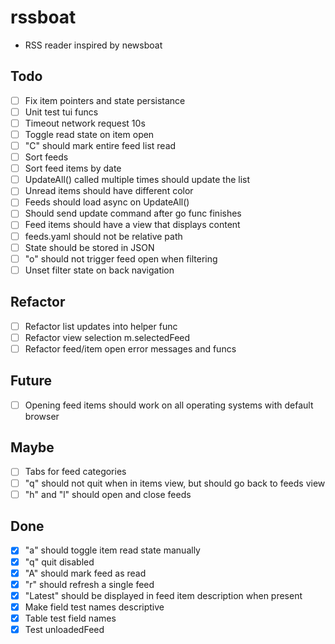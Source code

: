 # rssboat
- RSS reader inspired by newsboat

## Todo
- [ ] Fix item pointers and state persistance
- [ ] Unit test tui funcs
- [ ] Timeout network request 10s
- [ ] Toggle read state on item open
- [ ] "C" should mark entire feed list read
- [ ] Sort feeds
- [ ] Sort feed items by date
- [ ] UpdateAll() called multiple times should update the list
- [ ] Unread items should have different color
- [ ] Feeds should load async on UpdateAll()
- [ ] Should send update command after go func finishes
- [ ] Feed items should have a view that displays content
- [ ] feeds.yaml should not be relative path
- [ ] State should be stored in JSON
- [ ] "o" should not trigger feed open when filtering
- [ ] Unset filter state on back navigation

## Refactor
- [ ] Refactor list updates into helper func
- [ ] Refactor view selection m.selectedFeed
- [ ] Refactor feed/item open error messages and funcs

## Future
- [ ] Opening feed items should work on all operating systems with default browser

## Maybe
- [ ] Tabs for feed categories
- [ ] "q" should not quit when in items view, but should go back to feeds view
- [ ] "h" and "l" should open and close feeds

## Done
- [x] "a" should toggle item read state manually
- [x] "q" quit disabled
- [x] "A" should mark feed as read
- [x] "r" should refresh a single feed
- [x] "Latest" should be displayed in feed item description when present
- [x] Make field test names descriptive
- [x] Table test field names
- [x] Test unloadedFeed
